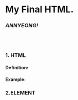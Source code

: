 <!DOCTYPE html>
<html>
   <head>
       <title>My Final HTML.</title>
   </head> 
   <body>
       <h1 class="title">My Final HTML.</h1>
       <h3 style="font-style: italic">ANNYEONG!</h3>
 <br>
 <br>
<h3>1. HTML</h3>
<h4>Definition:</h4>
<h4>Example:</h4>



<h3>2.ELEMENT</h3>
<h4></h4>
